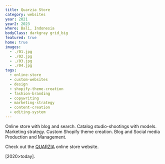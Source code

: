 ```yaml
---
title: Quarzia Store
category: websites
year: 2021
year2: 2023
where: Bali, Indonesia
bodyClass: darkgray grid_big
featured: true
home: true
images:
  - ./01.jpg
  - ./02.jpg
  - ./03.jpg
  - ./04.jpg
tags:
  - online-store
  - custom-websites
  - design
  - shopify-theme-creation
  - fashion-branding
  - copywriting
  - marketing-strategy
  - content-creation
  - editing-system
---
```


Online store with blog and search.
Catalog studio-shootings with models.
Marketing strategy.
Custom Shopify theme creation.
Blog and Social media Production and Management.

Check out the [QUARZIA](https://quarzia.it?source=rokma.com) online store website.

[2020>today].
